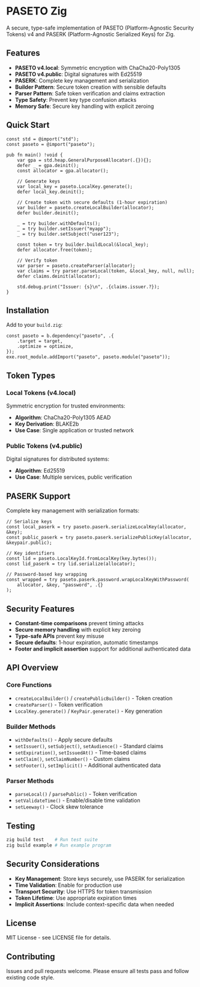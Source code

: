 # PASETO Zig

A secure, type-safe implementation of PASETO (Platform-Agnostic Security Tokens) v4 and PASERK (Platform-Agnostic Serialized Keys) for Zig.

## Features

- **PASETO v4.local**: Symmetric encryption with ChaCha20-Poly1305
- **PASETO v4.public**: Digital signatures with Ed25519
- **PASERK**: Complete key management and serialization
- **Builder Pattern**: Secure token creation with sensible defaults
- **Parser Pattern**: Safe token verification and claims extraction
- **Type Safety**: Prevent key type confusion attacks
- **Memory Safe**: Secure key handling with explicit zeroing

## Quick Start

```zig
const std = @import("std");
const paseto = @import("paseto");

pub fn main() !void {
    var gpa = std.heap.GeneralPurposeAllocator(.{}){};
    defer _ = gpa.deinit();
    const allocator = gpa.allocator();

    // Generate keys
    var local_key = paseto.LocalKey.generate();
    defer local_key.deinit();

    // Create token with secure defaults (1-hour expiration)
    var builder = paseto.createLocalBuilder(allocator);
    defer builder.deinit();

    _ = try builder.withDefaults();
    _ = try builder.setIssuer("myapp");
    _ = try builder.setSubject("user123");

    const token = try builder.buildLocal(&local_key);
    defer allocator.free(token);

    // Verify token
    var parser = paseto.createParser(allocator);
    var claims = try parser.parseLocal(token, &local_key, null, null);
    defer claims.deinit(allocator);

    std.debug.print("Issuer: {s}\n", .{claims.issuer.?});
}
```

## Installation

Add to your `build.zig`:

```zig
const paseto = b.dependency("paseto", .{
    .target = target,
    .optimize = optimize,
});
exe.root_module.addImport("paseto", paseto.module("paseto"));
```

## Token Types

### Local Tokens (v4.local)
Symmetric encryption for trusted environments:
- **Algorithm**: ChaCha20-Poly1305 AEAD
- **Key Derivation**: BLAKE2b
- **Use Case**: Single application or trusted network

### Public Tokens (v4.public)  
Digital signatures for distributed systems:
- **Algorithm**: Ed25519
- **Use Case**: Multiple services, public verification

## PASERK Support

Complete key management with serialization formats:

```zig
// Serialize keys
const local_paserk = try paseto.paserk.serializeLocalKey(allocator, &key);
const public_paserk = try paseto.paserk.serializePublicKey(allocator, &keypair.public);

// Key identifiers
const lid = paseto.LocalKeyId.fromLocalKey(key.bytes());
const lid_paserk = try lid.serialize(allocator);

// Password-based key wrapping
const wrapped = try paseto.paserk.password.wrapLocalKeyWithPassword(
    allocator, &key, "password", .{}
);
```

## Security Features

- **Constant-time comparisons** prevent timing attacks
- **Secure memory handling** with explicit key zeroing
- **Type-safe APIs** prevent key misuse
- **Secure defaults**: 1-hour expiration, automatic timestamps
- **Footer and implicit assertion** support for additional authenticated data

## API Overview

### Core Functions
- `createLocalBuilder()` / `createPublicBuilder()` - Token creation
- `createParser()` - Token verification
- `LocalKey.generate()` / `KeyPair.generate()` - Key generation

### Builder Methods
- `withDefaults()` - Apply secure defaults
- `setIssuer()`, `setSubject()`, `setAudience()` - Standard claims
- `setExpiration()`, `setIssuedAt()` - Time-based claims
- `setClaim()`, `setClaimNumber()` - Custom claims
- `setFooter()`, `setImplicit()` - Additional authenticated data

### Parser Methods  
- `parseLocal()` / `parsePublic()` - Token verification
- `setValidateTime()` - Enable/disable time validation
- `setLeeway()` - Clock skew tolerance

## Testing

```bash
zig build test    # Run test suite
zig build example # Run example program
```

## Security Considerations

- **Key Management**: Store keys securely, use PASERK for serialization
- **Time Validation**: Enable for production use
- **Transport Security**: Use HTTPS for token transmission
- **Token Lifetime**: Use appropriate expiration times
- **Implicit Assertions**: Include context-specific data when needed

## License

MIT License - see LICENSE file for details.

## Contributing

Issues and pull requests welcome. Please ensure all tests pass and follow existing code style.